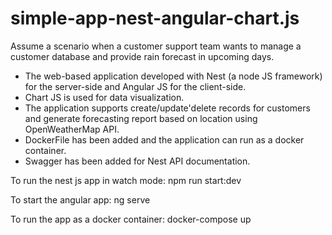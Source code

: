 # simple-app-nest-angular-chart.js

Assume a scenario when a customer support team wants to manage a customer database and provide rain forecast in upcoming days.

- The web-based application developed with Nest (a node JS framework) for the server-side and Angular JS for the client-side.
- Chart JS is used for data visualization. 
- The application supports create/update'delete records for customers and generate forecasting report based on location using OpenWeatherMap API. 
- DockerFile has been added and the application can run as a docker container.
- Swagger has been added for Nest API documentation.


To run the nest js app in watch mode:
npm run start:dev

To start the angular app:
ng serve

To run the app as a docker container:
docker-compose up

